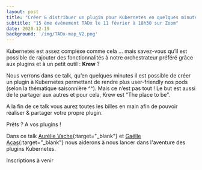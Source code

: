 ```yaml
---
layout: post
title: "Créer & distribuer un plugin pour Kubernetes en quelques minutes ? Easy !"
subtitle: "15 ème événement TADx le 11 février à 18h30 sur Zoom"
date: 2020-12-19
background: '/img/TADx-map_V2.png'
---
```

Kubernetes est assez complexe comme cela … mais savez-vous qu’il est possible de rajouter des fonctionnalités à notre orchestrateur préféré grâce aux plugins et à un petit outil : **Krew** ?

Nous verrons dans ce talk, qu’en quelques minutes il est possible de créer un plugin à Kubernetes permettant de rendre plus user-friendly nos pods (selon la thématique saisonnière ^^). Mais ce n’est pas tout ! Le but est aussi de le partager aux autres et pour cela, Krew est “The place to be”.

A la fin de ce talk vous aurez toutes les billes en main afin de pouvoir réaliser & partager votre propre plugin.

Prêts ? A vos plugins !

Dans ce talk [Aurélie Vache](http://scraly.com/){:target="_blank"} et [Gaëlle Acas](https://hackmd.io/@Khaly){:target="_blank"} nous aiderons à nous lancer dans l'aventure des plugins Kubernetes.

Inscriptions à venir

<!--
Les inscriptions se passent sur [eventbrite](https://www.eventbrite.fr/e/billets-je-transforme-mon-projet-perso-en-saas-avec-ossbymaif-et-clever-cloud-tadx-130184004863){:target="_blank"}.

⚠️ **Il est nécessaire de vous inscrire via Eventbrite avec une adresse mail valide pour que nous puissions vous envoyer le lien de participation Zoom, la veille de la session.** ⚠️ 
-->
